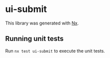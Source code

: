 # ui-submit

This library was generated with [Nx](https://nx.dev).

## Running unit tests

Run `nx test ui-submit` to execute the unit tests.
